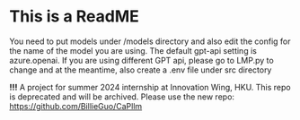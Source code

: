 
# This is a ReadME

You need to put models under /models directory and also edit the config for the name of the model you are using.
The default gpt-api setting is azure.openai. If you are using different GPT api, please go to LMP.py to change and at the meantime, also create a .env file under src directory

__!!!__
A project for summer 2024 internship at Innovation Wing, HKU.
This repo is deprecated and will be archived. Please use the new repo:
https://github.com/BillieGuo/CaPllm
